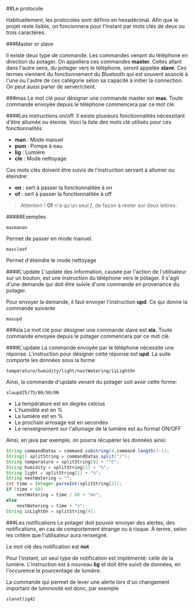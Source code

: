 ##Le protocole

Habituellement, les protocoles sont définis en hexadécimal. Afin que le projet reste lisible, on foncionnera pour l'instant par mots clés de deux ou trois caractères.

###Master or slave

Il existe deux type de commande. Les commandes venant du téléphone en direction du potager. On appellera ces commandes **master**. Celles allant dans l'autre sens, du potager vers le téléphone, seront appelée **slave**. Ces termes viennent du fonctionnement du Bluetooth qui est souvent associé à l'une ou l'autre de ces catégorie selon sa capacité à initier la connection. On peut aussi parler de server/client.

###mas
Le mot clé pour désigner une commande master est **mas**. Toute commande envoyée depuis le téléphone commencera par ce mot clé.

####Les instructions on/off.
Il existe plusieurs fonctionnalités nécessitant d'être allumée ou éteinte. Voici la liste des mots clé utilisés pour ces fonctionnalités

* **man** : Mode manuel
* **pum** : Pompe à eau
* **lig** : Lumière
* **cle** : Mode nettoyage

Ces mots clés doivent être suivis de l'instruction servant à allumer ou éteindre:

* **on** : sert à passer la fonctionnalitée à on
* **of** : sert à passer la fonctionnalitée à off

> Attention ! **Of** n'a qu'un seul *f*, de façon à rester sur deux lettres.

#####Exemples

	masmanon

Permet de passer en mode manuel.

	mascleof

Permet d'éteindre le mode nettoyage

####L'update
L'update des information, causée par l'action de l'utilisateur sur un bouton, est une instruction du téléphone vers le potager. Il s'agit d'une demande qui doit être suivie d'une commande en provenance du potager.

Pour envoyer la demande, il faut envoyer l'instruction **upd**. Ce qui donne la commande suivante

	masupd
	
###sla
Le mot clé pour désigner une commande slave est **sla**. Toute commande envoyée depuis le potager commencera par ce mot clé.

####L'update
La commande envoyée par le téléphone nécessite une réponse. L'instruction pour désigner cette réponse est **upd**. La suite comporte les données sous la forme

	temperature/humidity/light/nextWatering/isLightOn

Ainsi, la commande d'update venant du potager soit avoir cette forme:

	slaupd25/75/80/50/ON
	
* La température est en degrès celcius
* L'humidité est en %
* La lumière est en %
* Le prochain arrosage est en secondes
* Le renseignement sur l'allumage de la lumière est au format ON/OFF

Ainsi, en java par exemple, on pourra récupérer les données ainsi:


```java
String commandDatas = command.substring(4,command.length()-1);
String[] splitString = commandDatas.split("/");
String temperature = splitString[0] + "°C";
String humidity = splitString[1] + "%";
String light = splitString[2] + "%";
String nextWatering = "";
int time = Integer.parseInt(splitString[3]);
if (time > 60)
	nextWatering = time / 60 + "mn";
else
	nextWatering = time + "s";
String isLightOn = splitString[4];
```

###Les notifications
Le potager doit pouvoir envoyer des alertes, des notifications, en cas de comportement étrange ou à risque. À terme, selon les critère que l'utilisateur aura renseigné.

Le mot clé des notification est **not**

Pour l'instant, un seul type de notification est implémenté: celle de la lumière. L'instruction est à nouveau **lig** et doit être suivit de données, en l'occurence le pourcentage de lumière.

La commande qui permet de lever une alerte lors d'un changement important de luminosité est donc, par exemple

	slanotlig42


